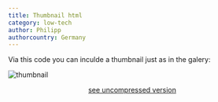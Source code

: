```yaml
---
title: Thumbnail html
category: low-tech
author: Philipp
authorcountry: Germany
---
```

Via this code you can inculde a thumbnail just as in the galery:

![thumbnail](www.boskanter.earth/picturepreviews/IMG_3012.jpg)
<center><a href="/pictures/IMG_3012.jpg">see uncompressed version</a></center>
